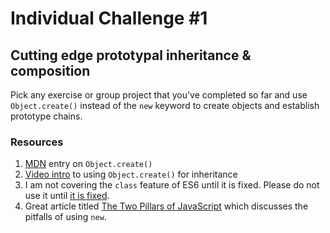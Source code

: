 <a id="challenge-1"></a>
# Individual Challenge \#1

## Cutting edge prototypal inheritance & composition

Pick any exercise or group project that you've completed so far and use `Object.create()` instead of the `new` keyword to create objects and establish prototype chains.

### Resources

1. [MDN](https://developer.mozilla.org/en-US/docs/Web/JavaScript/Reference/Global_Objects/Object/create) entry on `Object.create()`
1. [Video intro](https://www.youtube.com/watch?v=giJV6boOLxU) to using `Object.create()` for inheritance
1. I am not covering the `class` feature of ES6 until it is fixed. Please do not use it until [it is fixed](https://medium.com/javascript-scene/how-to-fix-the-es6-class-keyword-2d42bb3f4caf#).
1. Great article titled [The Two Pillars of JavaScript](https://medium.com/javascript-scene/the-two-pillars-of-javascript-ee6f3281e7f3#.8a0kdyghs) which discusses the pitfalls of using `new`.
